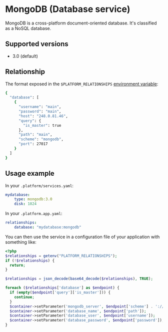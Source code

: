 # MongoDB (Database service)

MongoDB is a cross-platform document-oriented database. It's classified as a 
NoSQL database.

## Supported versions

* 3.0 (default)

## Relationship

The format exposed in the ``$PLATFORM_RELATIONSHIPS`` [environment variable](reference/environment-variables.md):

```bash
{
  "database": [
    {
      "username": "main", 
      "password": "main", 
      "host": "248.0.81.46", 
      "query": {
        "is_master": true
      }, 
      "path": "main", 
      "scheme": "mongodb", 
      "port": 27017
    }
  ]
}
```

## Usage example

In your `.platform/services.yaml`:

```yaml
mydatabase:
    type: mongodb:3.0
    disk: 1024
```

In your `.platform.app.yaml`:

```yaml
relationships:
    database: "mydatabase:mongodb"
```

You can then use the service in a configuration file of your application with something like:

```php
<?php
$relationships = getenv("PLATFORM_RELATIONSHIPS");
if (!$relationships) {
  return;
}

$relationships = json_decode(base64_decode($relationships), TRUE);

foreach ($relationships['database'] as $endpoint) {
  if (empty($endpoint['query']['is_master'])) {
    continue;
  }
  $container->setParameter('mongodb_server', $endpoint['scheme'] . '://' $endpoint['host'] . ':' $endpoint['port']);
  $container->setParameter('database_name', $endpoint['path']);
  $container->setParameter('database_user', $endpoint['username']);
  $container->setParameter('database_password', $endpoint['password']);
}
```
